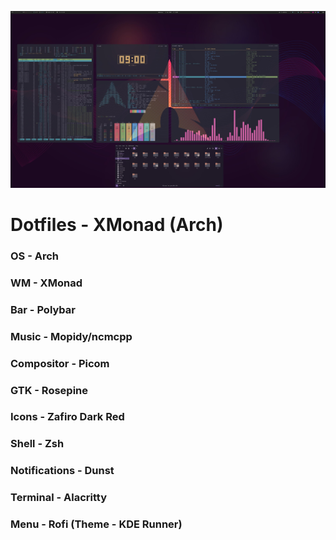 <a href="https://i.imgur.com/Hr7EDSX.jpg" target="_blank">![XMonad, dotfiles](./xmonad-setup.jpg)</a>

# Dotfiles - XMonad (Arch)

### OS - Arch

### WM - XMonad

### Bar - Polybar

### Music - Mopidy/ncmcpp

### Compositor - Picom

### GTK - Rosepine

### Icons - Zafiro Dark Red

### Shell - Zsh

### Notifications - Dunst

### Terminal - Alacritty

### Menu - Rofi (Theme - KDE Runner)

